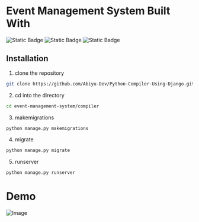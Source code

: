 # Event Management System Built With

![Static Badge](https://img.shields.io/badge/Django-green)
![Static Badge](https://img.shields.io/badge/Bootstrap-blue)
![Static Badge](https://img.shields.io/badge/Javascript-yellow)


## Installation

1. clone the repository

``` bash
git clone https://github.com/Abiyu-Dev/Python-Compiler-Using-Django.git

```

2. cd into the directory

``` bash
cd event-management-system/compiler

```

3. makemigrations

``` bash
python manage.py makemigrations

```

4. migrate

``` bash
python manage.py migrate

```

5. runserver

``` bash
python manage.py runserver

```

# Demo


![Image](https://github.com/user-attachments/assets/940b1143-85c0-4702-8410-78e7cec77148)
